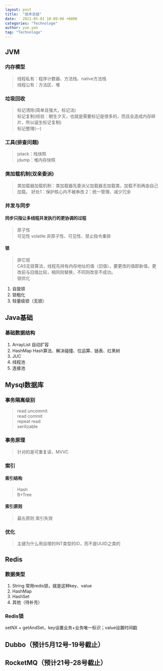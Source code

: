 ```yaml
---
layout: post
title:  "技术总结"
date:   2021-05-01 10:00:00 +0800
categories: "Technologe"
author: yue.yan
tag: "Technologe"
---
```


## JVM
### 内存模型
> 线程私有：程序计数器、方法栈、native方法栈  
> 线程公有：方法区、堆


### 垃圾回收
> 标记清除(简单且强大，标记法)  
> 标记复制(经验：朝生夕灭，也就是需要标记是很多的，而且会造成内存碎片，所以诞生标记复制)  
> 标记整理(--)

### 工具(排查问题)
> jstack：栈快照  
> jdump：堆内存快照  

### 类加载机制(双亲委派)
> 类加载器加载机制：类加载器先委派父加载器去加载类，加载不到再由自己加载。
> 好处1：保护核心内不被串改 2：统一管理、减少冗余

### 并发与同步
#### 同步只指让多线程并发执行的更协调的过程
> 原子性  
> 可见性
> volatile 非原子性、可见性、禁止指令重排

#### 锁
> 排它锁    
> CAS无锁算法，线程先持有内存地址的值（旧值），要更改的值即新值，更改前与旧值比较，相同则替换，不同则改变不成功。    
> 锁优化
1. 自旋锁
2. 锁粗化
3. 轻量级锁（无锁）


## Java基础
### 基础数据结构
1. ArrayList    自动扩容
2. HashMap      Hash算法、解决碰撞、位运算、链表、红黑树
3. JUC
4. 线程池
5. 连接池

## Mysql数据库
### 事务隔离级别
> read uncommit  
> read commit  
> repeat read  
> serilizable  
### 事务原理
> 针对的是可重复读，MVVC  

### 索引
#### 索引结构
> Hash  
> B+Tree  
#### 索引原则
> 最左原则
> 索引失效

### 优化
> 主键为什么用自增的INT类型的ID，而不是UUID之类的  

## Redis
### 数据类型
1. String 常用redis锁，就是这种key、value
2. HashMap
3. HashSet
4. 其他（待补充）
### Redis锁
setNX + getAndSet，key设置业务+业务唯一标识；value设置时间戳

## Dubbo（预计5月12号-19号截止）

## RocketMQ（预计21号-28号截止）


